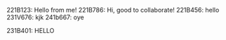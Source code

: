221B123: Hello from me!
221B786: Hi, good to collaborate!
221B456: hello
231V676: kjk
241b667: oye

231B401: HELLO

